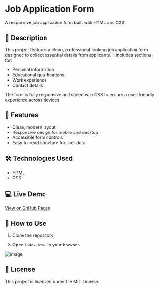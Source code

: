 # Job Application Form

A responsive job application form built with HTML and CSS.

## 📝 Description
This project features a clean, professional-looking job application form designed to collect essential details from applicants. It includes sections for:

- Personal information
- Educational qualifications
- Work experience
- Contact details

The form is fully responsive and styled with CSS to ensure a user-friendly experience across devices.

## 🚀 Features
- Clean, modern layout
- Responsive design for mobile and desktop
- Accessible form controls
- Easy-to-read structure for user data

## 🛠️ Technologies Used
- HTML
- CSS

## 💻 Live Demo
[View on GitHub Pages]([https://yourusername.github.io/your-repo-name/](https://sougata2006.github.io/Job-Application-Form/))

## 📂 How to Use
1. Clone the repository:

2. Open `index.html` in your browser.

![image](https://github.com/user-attachments/assets/154fb6d5-ce9d-4fc7-af42-73da65d25de6)

## 📜 License
This project is licensed under the MIT License.
